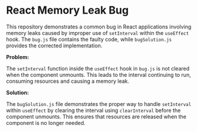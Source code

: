# React Memory Leak Bug

This repository demonstrates a common bug in React applications involving memory leaks caused by improper use of `setInterval` within the `useEffect` hook.  The `bug.js` file contains the faulty code, while `bugSolution.js` provides the corrected implementation.

**Problem:**

The `setInterval` function inside the `useEffect` hook in `bug.js` is not cleared when the component unmounts. This leads to the interval continuing to run, consuming resources and causing a memory leak.

**Solution:**

The `bugSolution.js` file demonstrates the proper way to handle `setInterval` within `useEffect` by clearing the interval using `clearInterval` before the component unmounts.  This ensures that resources are released when the component is no longer needed.